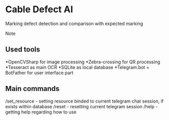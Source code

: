 # Cable Defect AI

Marking defect detection and comparison with expected marking

> [!NOTE]
> ## Used tools
*OpenCVSharp for image processing
*Zebra-crossing for QR processing
*Tesseract as main OCR
*SQLite as local database
*Telegram.bot + BotFather for user interface part
## Main commands
/set_resource - setting resource binded to current telegram chat session, if exists within database
/reset - resetting current telegram session
/help - getting help regarding how to use
